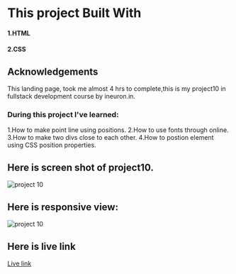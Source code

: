 # This project Built With
#### 1.HTML
#### 2.CSS

## Acknowledgements
This landing page, took me almost 4 hrs to complete,this is my project10 in fullstack development course by ineuron.in.

### During this project I've learned:

1.How to make point line using positions.
2.How to use fonts through online.
3.How to make two divs close to each other.
4.How to postion element using CSS position properties.

## Here is screen shot of project10.

![project 10](./screenshot.png)

## Here is responsive view:

![project 10](mb-rspnve.png)


## Here is live link
[Live link](https://rohini-project10.netlify.app/)